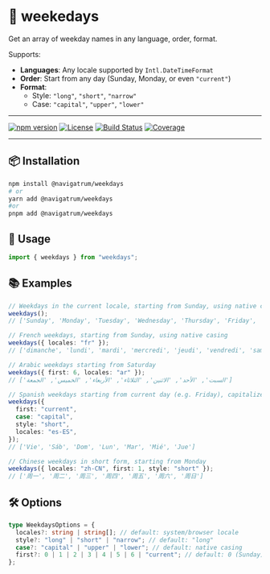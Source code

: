# 📆 weekedays

Get an array of weekday names in any language, order, format.

Supports:

- **Languages**: Any locale supported by `Intl.DateTimeFormat`
- **Order**: Start from any day (Sunday, Monday, or even `"current"`)
- **Format**:
  - Style: `"long"`, `"short"`, `"narrow"`
  - Case: `"capital"`, `"upper"`, `"lower"`

---

[![npm version](https://img.shields.io/npm/v/weekdays.svg)](https://www.npmjs.com/package/weekdays)
[![License](https://img.shields.io/npm/l/weekdays.svg)](LICENSE)
[![Build Status](https://img.shields.io/github/actions/workflow/status/navigatrum/weekdays/ci.yml?branch=main)](https://github.com/navigatrum/weekdays/actions)
[![Coverage](https://img.shields.io/codecov/c/github/navigatrum/weekdays)](https://codecov.io/gh/navigatrum/weekdays)

---

## 📦 Installation

```bash
npm install @navigatrum/weekdays
# or
yarn add @navigatrum/weekdays
#or
pnpm add @navigatrum/weekdays
```

## 🚀 Usage

```ts
import { weekdays } from "weekdays";
```

## 📚 Examples

```ts
// Weekdays in the current locale, starting from Sunday, using native casing
weekdays();
// ['Sunday', 'Monday', 'Tuesday', 'Wednesday', 'Thursday', 'Friday', 'Saturday']

// French weekdays, starting from Sunday, using native casing
weekdays({ locales: "fr" });
// ['dimanche', 'lundi', 'mardi', 'mercredi', 'jeudi', 'vendredi', 'samedi']

// Arabic weekdays starting from Saturday
weekdays({ first: 6, locales: "ar" });
// ['السبت', 'الأحد', 'الاثنين', 'الثلاثاء', 'الأربعاء', 'الخميس', 'الجمعة']

// Spanish weekdays starting from current day (e.g. Friday), capitalized, in short form
weekdays({
  first: "current",
  case: "capital",
  style: "short",
  locales: "es-ES",
});
// ['Vie', 'Sáb', 'Dom', 'Lun', 'Mar', 'Mié', 'Jue']

// Chinese weekdays in short form, starting from Monday
weekdays({ locales: "zh-CN", first: 1, style: "short" });
// ['周一', '周二', '周三', '周四', '周五', '周六', '周日']
```

## 🛠️ Options

```ts
type WeekdaysOptions = {
  locales?: string | string[]; // default: system/browser locale
  style?: "long" | "short" | "narrow"; // default: "long"
  case?: "capital" | "upper" | "lower"; // default: native casing
  first?: 0 | 1 | 2 | 3 | 4 | 5 | 6 | "current"; // default: 0 (Sunday)
};
```
